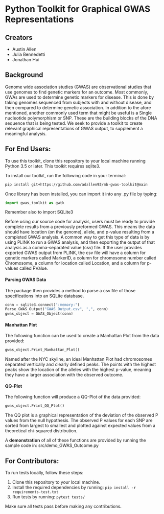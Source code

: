 # Python Toolkit for Graphical GWAS Representations

## Creators

* Austin Allen
* Julia Bennedetti
* Jonathan Hui


## Background
Genome wide association studies (GWAS) are observational studies that use genomes to find genetic markers for an outcome. Most commonly, GWAs are used to determine genetic markers for disease. This is done by taking genomes sequenced from subjects with and without disease, and then compared to determine genetic association. In addition to the afore mentioned, another commonly used term that might be useful is a Single nucleotide polymorphism or SNP. These are the building blocks of the DNA sequence that is being tested.  We seek to provide a toolkit to create relevant graphical representations of GWAS output, to supplement a meaningful analysis.


## For End Users:
To use this toolkit, clone this repository to your local machine running Python 3.5 or later. This toolkit requires sqlite3.  

To install our toolkit, run the following code in your terminal:

```bash
pip install git+https://github.com/adallen93/mb-gwas-toolkit@main
```

Once library has been installed, you can import it into any .py file by typing:

```python
import gwas_toolkit as gwtk
```

Remember also to import SQLite3

Before using our source code for analysis, users must be ready to provide complete results from a previously preformed GWAS. This means the data should have location (on the genome), allele, and p-value resulting from a completed GWAS analysis.  A common way to get this type of data is by using PLINK to run a GWAS analysis, and then exporting the output of that analysis as a comma-separated value (csv) file.  If the user provides exported GWAS output from PLINK, the csv file will have a column for genetic markers called MarkerID, a column for chromosome number called Chromosome, a column for location called Location, and a column for p-values called PValue.

#### Parsing GWAS Data
The package then provides a method to parse a csv file of those specifications into an SQLite database.

```python
conn = sqlite3.connect(":memory:")
Parse_GWAS_Output("GWAS_Output.csv", ",", conn)
gwas_object = GWAS_Object(conn)
```

#### Manhattan Plot
The following function can be used to create a Manhattan Plot from the data provided:

```python
gwas_object.Print_Manhattan_Plot()
```

Named after the NYC skyline, an ideal Manhattan Plot had chromosomes separated vertically and clearly defined peaks. The points with the highest peaks show the location of the alleles with the highest p-value, meaning they have a larger association with the observed outcome.

#### QQ-Plot
The following function will produce a QQ-Plot of the data provided:

```python
gwas_object.Print_QQ_Plot()
```
The QQ plot is a graphical representation of the deviation of the observed P values from the null hypothesis. The observed P values for each SNP are sorted from largest to smallest and plotted against expected values from a theoretical chi-squared distribution. 

A **demonstration** of all of these functions are provided by running the sample code in: src/demo_GWAS_Outcome.py


## For Contributors: 

To run tests locally, follow these steps:

1. Clone this repository to your local machine.
2. Install the required dependencies by running: `pip install -r requirements-test.txt`
3. Run tests by running: `pytest tests/`

Make sure all tests pass before making any contributions.